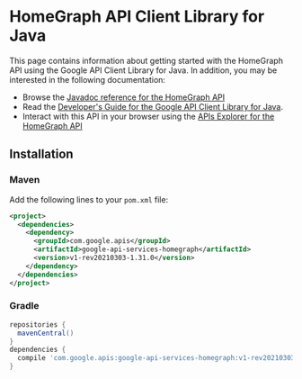 # HomeGraph API Client Library for Java



This page contains information about getting started with the HomeGraph API
using the Google API Client Library for Java. In addition, you may be interested
in the following documentation:

* Browse the [Javadoc reference for the HomeGraph API][javadoc]
* Read the [Developer's Guide for the Google API Client Library for Java][google-api-client].
* Interact with this API in your browser using the [APIs Explorer for the HomeGraph API][api-explorer]

## Installation

### Maven

Add the following lines to your `pom.xml` file:

```xml
<project>
  <dependencies>
    <dependency>
      <groupId>com.google.apis</groupId>
      <artifactId>google-api-services-homegraph</artifactId>
      <version>v1-rev20210303-1.31.0</version>
    </dependency>
  </dependencies>
</project>
```

### Gradle

```gradle
repositories {
  mavenCentral()
}
dependencies {
  compile 'com.google.apis:google-api-services-homegraph:v1-rev20210303-1.31.0'
}
```

[javadoc]: https://googleapis.dev/java/google-api-services-homegraph/latest/index.html
[google-api-client]: https://github.com/googleapis/google-api-java-client/
[api-explorer]: https://developers.google.com/apis-explorer/#p/homegraph/v1/
